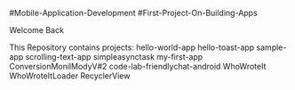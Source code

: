 #Mobile-Application-Development
#First-Project-On-Building-Apps

Welcome Back

This Repository contains projects:
hello-world-app
hello-toast-app
sample-app
scrolling-text-app
simpleasynctask 
my-first-app
ConversionMonilModyV#2
code-lab-friendlychat-android
WhoWroteIt
WhoWroteItLoader
RecyclerView